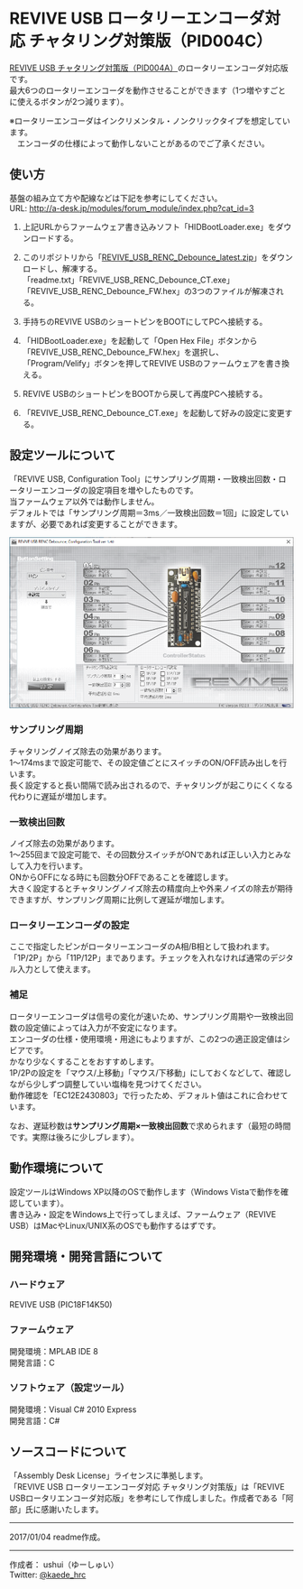 # REVIVE USB ロータリーエンコーダ対応 チャタリング対策版（PID004C）
[REVIVE USB チャタリング対策版（PID004A）](https://github.com/ushui/REVIVE_USB_Debounce)のロータリーエンコーダ対応版です。  
最大6つのロータリーエンコーダを動作させることができます（1つ増やすごとに使えるボタンが2つ減ります）。  

※ロータリーエンコーダはインクリメンタル・ノンクリックタイプを想定しています。  
　エンコーダの仕様によって動作しないことがあるのでご了承ください。   
## 使い方
基盤の組み立て方や配線などは下記を参考にしてください。  
URL: <http://a-desk.jp/modules/forum_module/index.php?cat_id=3> 

1. 上記URLからファームウェア書き込みソフト「HIDBootLoader.exe」をダウンロードする。  

2. このリポジトリから「[REVIVE_USB_RENC_Debounce_latest.zip](https://github.com/ushui/REVIVE_USB_RENC_Debounce/raw/master/REVIVE_USB_RENC_Debounce_latest.zip)」をダウンロードし、解凍する。  
「readme.txt」「REVIVE_USB_RENC_Debounce_CT.exe」「REVIVE_USB_RENC_Debounce_FW.hex」の3つのファイルが解凍される。  

3. 手持ちのREVIVE USBのショートピンをBOOTにしてPCへ接続する。  

4. 「HIDBootLoader.exe」を起動して「Open Hex File」ボタンから「REVIVE_USB_RENC_Debounce_FW.hex」を選択し、  
「Program/Velify」ボタンを押してREVIVE USBのファームウェアを書き換える。  
6. REVIVE USBのショートピンをBOOTから戻して再度PCへ接続する。  

7. 「REVIVE_USB_RENC_Debounce_CT.exe」を起動して好みの設定に変更する。  

## 設定ツールについて
「REVIVE USB, Configuration Tool」にサンプリング周期・一致検出回数・ロータリーエンコーダの設定項目を増やしたものです。  
当ファームウェア以外では動作しません。  
デフォルトでは「サンプリング周期＝3ms／一致検出回数＝1回」に設定していますが、必要であれば変更することができます。  

![REVIVE USB RENC Debounce, Configuration Tool](https://raw.githubusercontent.com/ushui/REVIVE_USB_RENC_Debounce/master/revive_usb_renc_debounce_ct.png)  
### サンプリング周期
チャタリングノイズ除去の効果があります。  
1～174msまで設定可能で、その設定値ごとにスイッチのON/OFF読み出しを行います。  
長く設定すると長い間隔で読み出されるので、チャタリングが起こりにくくなる代わりに遅延が増加します。  
### 一致検出回数
ノイズ除去の効果があります。  
1～255回まで設定可能で、その回数分スイッチがONであれば正しい入力とみなして入力を行います。  
ONからOFFになる時にも回数分OFFであることを確認します。  
大きく設定するとチャタリングノイズ除去の精度向上や外来ノイズの除去が期待できますが、サンプリング周期に比例して遅延が増加します。  
### ロータリーエンコーダの設定
ここで指定したピンがロータリーエンコーダのA相/B相として扱われます。  
「1P/2P」から「11P/12P」まであります。チェックを入れなければ通常のデジタル入力として使えます。  
### 補足
ロータリーエンコーダは信号の変化が速いため、サンプリング周期や一致検出回数の設定値によっては入力が不安定になります。  
エンコーダの仕様・使用環境・用途にもよりますが、この2つの適正設定値はシビアです。  
かなり少なくすることをおすすめします。  
1P/2Pの設定を「マウス/上移動」「マウス/下移動」にしておくなどして、確認しながら少しずつ調整していい塩梅を見つけてください。  
動作確認を「EC12E2430803」で行ったため、デフォルト値はこれに合わせています。  

なお、遅延秒数は**サンプリング周期×一致検出回数**で求められます（最短の時間です。実際は後ろに少しブレます）。  
## 動作環境について
設定ツールはWindows XP以降のOSで動作します（Windows Vistaで動作を確認しています）。  
書き込み・設定をWindows上で行ってしまえば、ファームウェア（REVIVE USB）はMacやLinux/UNIX系のOSでも動作するはずです。
## 開発環境・開発言語について
### ハードウェア
REVIVE USB (PIC18F14K50)
### ファームウェア
開発環境：MPLAB IDE 8  
開発言語：C
### ソフトウェア（設定ツール）
開発環境：Visual C# 2010 Express  
開発言語：C#
## ソースコードについて
「Assembly Desk License」ライセンスに準拠します。  
「REVIVE USB ロータリーエンコーダ対応 チャタリング対策版」は「REVIVE USBロータリエンコーダ対応版」を参考にして作成しました。作成者である「阿部」氏に感謝いたします。

***  
2017/01/04 readme作成。
***
作成者： ushui（ゆーしゅい）  
Twitter: [@kaede_hrc](https://twitter.com/kaede_hrc)  

